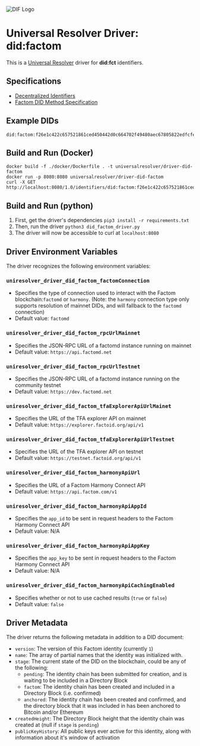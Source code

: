 ![DIF Logo](https://raw.githubusercontent.com/decentralized-identity/decentralized-identity.github.io/master/images/logo-small.png)

# Universal Resolver Driver: did:factom

This is a [Universal Resolver](https://github.com/decentralized-identity/universal-resolver/) driver for **did:fct** identifiers.

## Specifications

* [Decentralized Identifiers](https://w3c-ccg.github.io/did-spec/)
* [Factom DID Method Specification](DID-Method-factom.md)

## Example DIDs

```
did:factom:f26e1c422c657521861ced450442d0c664702f49480aec67805822edfcfee758
```

## Build and Run (Docker)

```
docker build -f ./docker/Dockerfile . -t universalresolver/driver-did-factom
docker run -p 8080:8080 universalresolver/driver-did-factom
curl -X GET http://localhost:8080/1.0/identifiers/did:factom:f26e1c422c657521861ced450442d0c664702f49480aec67805822edfcfee758
```

## Build and Run (python)

1. First, get the driver's dependencies `pip3 install -r requirements.txt`
1. Then, run the driver `python3 did_factom_driver.py`
1. The driver will now be accessible to curl at `localhost:8080`

## Driver Environment Variables

The driver recognizes the following environment variables:

### `uniresolver_driver_did_factom_factomConnection`
* Specifies the type of connection used to interact with the Factom blockchain:`factomd` or `harmony`. (Note: the `harmony` connection type only supports resolution of mainnet DIDs, and will fallback to the `factomd` connection)
* Default value: `factomd`
 
### `uniresolver_driver_did_factom_rpcUrlMainnet`
* Specifies the JSON-RPC URL of a factomd instance running on mainnet
* Default value: `https://api.factomd.net`

### `uniresolver_driver_did_factom_rpcUrlTestnet`
* Specifies the JSON-RPC URL of a factomd instance running on the community testnet
* Default value: `https://dev.factomd.net`


### `uniresolver_driver_did_factom_tfaExplorerApiUrlMainet`
* Specifies the URL of the TFA explorer API on mainnet
* Default value: `https://explorer.factoid.org/api/v1`

### `uniresolver_driver_did_factom_tfaExplorerApiUrlTestnet`
* Specifies the URL of the TFA explorer API on testnet
* Default value: `https://testnet.factoid.org/api/v1`

### `uniresolver_driver_did_factom_harmonyApiUrl`
* Specifies the URL of a Factom Harmony Connect API
* Default value: `https://api.factom.com/v1`

### `uniresolver_driver_did_factom_harmonyApiAppId`
* Specifies the `app_id` to be sent in request headers to the Factom Harmony Connect API
* Default value: N/A

### `uniresolver_driver_did_factom_harmonyApiAppKey`
* Specifies the `app_key` to be sent in request headers to the Factom Harmony Connect API
* Default value: N/A

### `uniresolver_driver_did_factom_harmonyApiCachingEnabled`
* Specifies whether or not to use cached results (`true` or `false`)
* Default value: `false`

 
## Driver Metadata

The driver returns the following metadata in addition to a DID document:

* `version`: The version of this Factom identity (currently `1`)
* `name`: The array of partial names that the identity was initialized with.
* `stage`: The current state of the DID on the blockchain, could be any of the following:
    * `pending`: The identity chain has been submitted for creation, and is waiting to be included in a Directory Block
    * `factom`: The identity chain has been created and included in a Directory Block (i.e. confirmed)
    * `anchored`: The identity chain has been created and confirmed, and the directory block that it was included in has been anchored to Bitcoin and/or Ethereum
* `createdHeight`: The Directory Block height that the identity chain was created at (null if `stage` is `pending`)
* `publicKeyHistory`: All public keys ever active for this identity, along with information about it's window of activation
